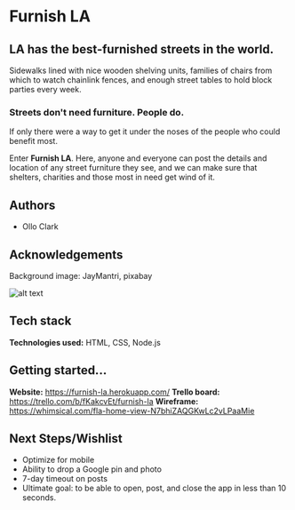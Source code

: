 
# Furnish LA

## LA has the best-furnished streets in the world.

Sidewalks lined with nice wooden shelving units, families of chairs from which to watch chainlink fences, and enough street tables to hold block parties every week.

### Streets don't need furniture. People do.

If only there were a way to get it under the noses of the people who could benefit most.

Enter **Furnish LA**. Here, anyone and everyone can post the details and location of any street furniture they see, and we can make sure that shelters, charities and those most in need get wind of it.

## Authors

- Ollo Clark

## Acknowledgements

Background image: JayMantri, pixabay

![alt text](https://imgur.com/gallery/mXOxYUd)

## Tech stack

**Technologies used:** HTML, CSS, Node.js

## Getting started...

**Website:** https://furnish-la.herokuapp.com/
**Trello board:** https://trello.com/b/fKakcvEt/furnish-la
**Wireframe:** https://whimsical.com/fla-home-view-N7bhiZAQGKwLc2vLPaaMie

## Next Steps/Wishlist

- Optimize for mobile
- Ability to drop a Google pin and photo
- 7-day timeout on posts
- Ultimate goal: to be able to open, post, and close the app in less than 10 seconds.
